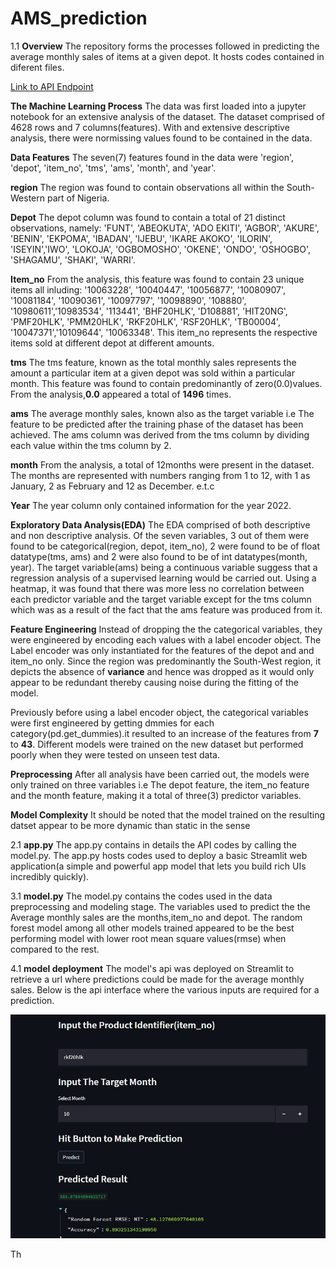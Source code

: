 # AMS_prediction

1.1  **Overview**
The repository forms the processes followed in predicting the average monthly sales of items at a given depot. It hosts codes contained in diferent files. 

<a href = 'https://chibuikem01-ams-prediction-app-xicroh.streamlit.app/'>Link to API Endpoint<a/>
 
 **The Machine Learning Process**
 The data was first loaded into a jupyter notebook for an extensive analysis of the dataset. The dataset comprised of 4628 rows and 7 columns(features).
 With and extensive descriptive analysis, there were normissing values found to be contained in the data.
 
 **Data Features**
 The seven(7) features found in the data were 'region', 'depot', 'item_no', 'tms', 'ams', 'month', and 'year'.
 
**region**
 The region was found to contain observations all within the South-Western part of Nigeria.
 
 **Depot**
 The depot column was found to contain a total of 21 distinct observations, namely: 'FUNT', 'ABEOKUTA', 'ADO EKITI', 'AGBOR', 'AKURE', 'BENIN',
 'EKPOMA', 'IBADAN', 'IJEBU', 'IKARE AKOKO', 'ILORIN', 'ISEYIN','IWO', 'LOKOJA', 'OGBOMOSHO', 'OKENE', 'ONDO', 'OSHOGBO',
 'SHAGAMU', 'SHAKI', 'WARRI'.
 
 **Item_no**
 From the analysis, this feature was found to contain 23 unique items all inluding: '10063228', '10040447', '10056877', '10080907', '10081184',
'10090361', '10097797', '10098890', '108880', '10980611','10983534', '113441', 'BHF20HLK', 'D108881', 'HIT20NG', 'PMF20HLK', 'PMM20HLK', 'RKF20HLK', 'RSF20HLK', 'TB00004', '10047371','10109644', '10063348'. This item_no represents the respective items sold at different depot at different amounts.
 
 **tms**
The tms feature, known as the total monthly sales represents the amount a particular item at a given depot was sold within a particular month. This feature was found to contain predominantly of zero(0.0)values. From the analysis,**0.0** appeared a total of **1496** times.
 
**ams**
The average monthly sales, known also as the target variable i.e The feature to be predicted after the training phase of the dataset has been achieved. The ams column was derived from the tms column by dividing each value within the tms column by 2.
 
 **month**
 From the analysis, a total of 12months were present in the dataset. The months are represented with numbers ranging from 1 to 12, with 1 as January, 2 as February and 12 as December. e.t.c
 
 **Year**
 The year column only  contained information for the year 2022.
 
**Exploratory Data Analysis(EDA)**
The EDA comprised of both descriptive and non descriptive analysis. Of the seven variables, 3 out of them were found to be categorical(region, depot, item_no), 2 were found to be of float datatype(tms, ams) and 2 were also found to be of int datatypes(month, year). The target variable(ams) being a continuous variable suggess that a regression analysis of a supervised learning would be carried out.
 Using a heatmap, it was found that there was more less no correlation between each predictor variable and the target variable except for the tms column which was as a result of the fact that the ams feature was produced from it.
 
 **Feature Engineering**
 Instead of dropping the the categorical variables, they were engineered by encoding each values with a label encoder object. The Label encoder was only instantiated for the features of the depot and and item_no only. Since the region was predominantly the South-West region, it depicts the absence of **variance** and hence was dropped as it would only appear to be redundant thereby causing noise during the fitting of the model.
 
 Previously before using a label encoder object, the categorical variables were first engineered by getting dmmies for each category(pd.get_dummies).it resulted to an increase of the features from **7** to **43**. Different models were trained on the new dataset but performed poorly when they were tested on unseen test data.
 
 **Preprocessing**
 After all analysis have been carried out, the models were only trained on three variables i.e The depot feature, the item_no feature and the month feature, making it a total of three(3) predictor variables.
 
 **Model Complexity**
 It should be noted that the model trained on the resulting datset appear to be more dynamic than static in the sense
 
 

2.1 **app.py**
The app.py contains in details the API codes by calling the model.py. The app.py hosts codes used to deploy a basic Streamlit web application(a simple and powerful app model that lets you build rich UIs incredibly quickly). 

3.1 **model.py**
 The model.py contains the codes used in the data preprocessing and modeling stage. The variables used to predict the the Average monthly sales are the months,item_no and depot. The random forest model among all other models trained appeared to be the best performing model with lower root mean square values(rmse) when compared to the rest.
 
4.1 **model deployment**
The model's api was deployed on Streamlit to retrieve a url where predictions could be made for the average monthly sales. 
Below is the api interface where the various inputs are required for a prediction.

<p align='center'>
   <img src="images/streamlit_outpt.jpg"
   alt='API prediction UI'
   width=700px/>
   <br>
</p>


Th
